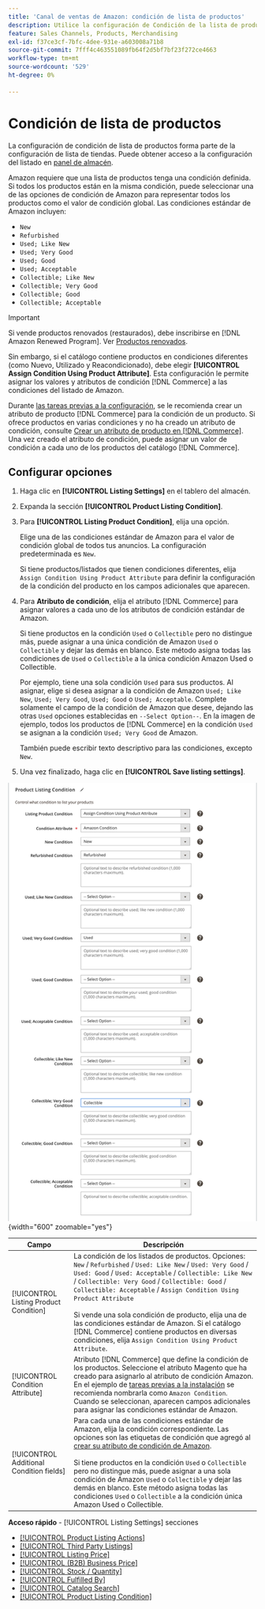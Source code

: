 ```yaml
---
title: 'Canal de ventas de Amazon: condición de lista de productos'
description: Utilice la configuración de Condición de la lista de productos para asignar los productos de Commerce a una condición de producto de Amazon, como "Nuevo" o "Reacondicionado".
feature: Sales Channels, Products, Merchandising
exl-id: f37ce3cf-7bfc-4dee-931e-a603008a71b8
source-git-commit: 7fff4c463551089fb64f2d5bf7bf23f272ce4663
workflow-type: tm+mt
source-wordcount: '529'
ht-degree: 0%

---
```


# Condición de lista de productos

La configuración de condición de lista de productos forma parte de la configuración de lista de tiendas. Puede obtener acceso a la configuración del listado en [panel de almacén](./amazon-store-dashboard.md).

Amazon requiere que una lista de productos tenga una condición definida. Si todos los productos están en la misma condición, puede seleccionar una de las opciones de condición de Amazon para representar todos los productos como el valor de condición global. Las condiciones estándar de Amazon incluyen:

- `New`
- `Refurbished`
- `Used; Like New`
- `Used; Very Good`
- `Used; Good`
- `Used; Acceptable`
- `Collectible; Like New`
- `Collectible; Very Good`
- `Collectible; Good`
- `Collectible; Acceptable`

>[!IMPORTANT]
>
>Si vende productos renovados (restaurados), debe inscribirse en [!DNL Amazon Renewed Program]. Ver [Productos renovados](./renewed-products.md).

Sin embargo, si el catálogo contiene productos en condiciones diferentes (como Nuevo, Utilizado y Reacondicionado), debe elegir **[!UICONTROL Assign Condition Using Product Attribute]**. Esta configuración le permite asignar los valores y atributos de condición [!DNL Commerce] a las condiciones del listado de Amazon.

Durante [las tareas previas a la configuración](./amazon-pre-setup-tasks.md), se le recomienda crear un atributo de producto [!DNL Commerce] para la condición de un producto. Si ofrece productos en varias condiciones y no ha creado un atributo de condición, consulte [Crear un atributo de producto en [!DNL Commerce]](./ob-creating-magento-attributes.md). Una vez creado el atributo de condición, puede asignar un valor de condición a cada uno de los productos del catálogo [!DNL Commerce].

## Configurar opciones

1. Haga clic en **[!UICONTROL Listing Settings]** en el tablero del almacén.

1. Expanda la sección **[!UICONTROL Product Listing Condition]**.

1. Para **[!UICONTROL Listing Product Condition]**, elija una opción.

   Elige una de las condiciones estándar de Amazon para el valor de condición global de todos tus anuncios. La configuración predeterminada es `New`.

   Si tiene productos/listados que tienen condiciones diferentes, elija `Assign Condition Using Product Attribute` para definir la configuración de la condición del producto en los campos adicionales que aparecen.

1. Para **Atributo de condición**, elija el atributo [!DNL Commerce] para asignar valores a cada uno de los atributos de condición estándar de Amazon.

   Si tiene productos en la condición `Used` o `Collectible` pero no distingue más, puede asignar a una única condición de Amazon `Used` o `Collectible` y dejar las demás en blanco. Este método asigna todas las condiciones de `Used` o `Collectible` a la única condición Amazon Used o Collectible.

   Por ejemplo, tiene una sola condición `Used` para sus productos. Al asignar, elige si desea asignar a la condición de Amazon `Used; Like New`, `Used; Very Good`, `Used; Good` o `Used; Acceptable`. Complete solamente el campo de la condición de Amazon que desee, dejando las otras `Used` opciones establecidas en `--Select Option--`. En la imagen de ejemplo, todos los productos de [!DNL Commerce] en la condición `Used` se asignan a la condición `Used; Very Good` de Amazon.

   También puede escribir texto descriptivo para las condiciones, excepto `New`.

1. Una vez finalizado, haga clic en **[!UICONTROL Save listing settings]**.

![Condición de lista de productos](assets/amazon-product-listing-condition.png){width="600" zoomable="yes"}

| Campo | Descripción |
|------------------------------------------|-------------------------------------------------------------------------------------------------------------------------------------------------------------------------------------------------------------------------------------------------------------------------------------------------------------------------------------------------------------------------------------------------------------------------------------------------------------------------------------------------------------------------------------------|
| [!UICONTROL Listing Product Condition] | La condición de los listados de productos. Opciones: `New` / `Refurbished` / `Used: Like New` / `Used: Very Good` / `Used: Good` / `Used: Acceptable` / `Collectible: Like New` / `Collectible: Very Good` / `Collectible: Good` / `Collectible: Acceptable` / `Assign Condition Using Product Attribute`<br><br>Si vende una sola condición de producto, elija una de las condiciones estándar de Amazon. Si el catálogo [!DNL Commerce] contiene productos en diversas condiciones, elija `Assign Condition Using Product Attribute`. |
| [!UICONTROL Condition Attribute] | Atributo [!DNL Commerce] que define la condición de los productos. Seleccione el atributo Magento que ha creado para asignarlo al atributo de condición Amazon. En el ejemplo de [tareas previas a la instalación](./ob-creating-magento-attributes.md) se recomienda nombrarla como `Amazon Condition`. Cuando se seleccionan, aparecen campos adicionales para asignar las condiciones estándar de Amazon. |
| [!UICONTROL Additional Condition fields] | Para cada una de las condiciones estándar de Amazon, elija la condición correspondiente. Las opciones son las etiquetas de condición que agregó al [crear su atributo de condición de Amazon](./ob-creating-magento-attributes.md).<br><br>Si tiene productos en la condición `Used` o `Collectible` pero no distingue más, puede asignar a una sola condición de Amazon `Used` o `Collectible` y dejar las demás en blanco. Este método asigna todas las condiciones `Used` o `Collectible` a la condición única Amazon Used o Collectible. |

**Acceso rápido** - [!UICONTROL Listing Settings] secciones

- [[!UICONTROL Product Listing Actions]](./product-listing-actions.md)
- [[!UICONTROL Third Party Listings]](./third-party-listing-settings.md)
- [[!UICONTROL Listing Price]](./listing-price.md)
- [[!UICONTROL (B2B) Business Price]](./business-pricing.md)
- [[!UICONTROL Stock / Quantity]](./stock-quantity.md)
- [[!UICONTROL Fulfilled By]](./fulfilled-by.md)
- [[!UICONTROL Catalog Search]](./catalog-search.md)
- [[!UICONTROL Product Listing Condition]](./product-listing-condition.md)
